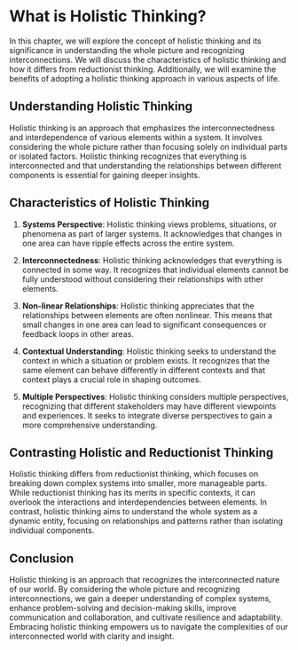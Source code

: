 What is Holistic Thinking?
=====================================

In this chapter, we will explore the concept of holistic thinking and its significance in understanding the whole picture and recognizing interconnections. We will discuss the characteristics of holistic thinking and how it differs from reductionist thinking. Additionally, we will examine the benefits of adopting a holistic thinking approach in various aspects of life.

Understanding Holistic Thinking
-------------------------------

Holistic thinking is an approach that emphasizes the interconnectedness and interdependence of various elements within a system. It involves considering the whole picture rather than focusing solely on individual parts or isolated factors. Holistic thinking recognizes that everything is interconnected and that understanding the relationships between different components is essential for gaining deeper insights.

Characteristics of Holistic Thinking
------------------------------------

1. **Systems Perspective**: Holistic thinking views problems, situations, or phenomena as part of larger systems. It acknowledges that changes in one area can have ripple effects across the entire system.

2. **Interconnectedness**: Holistic thinking acknowledges that everything is connected in some way. It recognizes that individual elements cannot be fully understood without considering their relationships with other elements.

3. **Non-linear Relationships**: Holistic thinking appreciates that the relationships between elements are often nonlinear. This means that small changes in one area can lead to significant consequences or feedback loops in other areas.

4. **Contextual Understanding**: Holistic thinking seeks to understand the context in which a situation or problem exists. It recognizes that the same element can behave differently in different contexts and that context plays a crucial role in shaping outcomes.

5. **Multiple Perspectives**: Holistic thinking considers multiple perspectives, recognizing that different stakeholders may have different viewpoints and experiences. It seeks to integrate diverse perspectives to gain a more comprehensive understanding.

Contrasting Holistic and Reductionist Thinking
----------------------------------------------

Holistic thinking differs from reductionist thinking, which focuses on breaking down complex systems into smaller, more manageable parts. While reductionist thinking has its merits in specific contexts, it can overlook the interactions and interdependencies between elements. In contrast, holistic thinking aims to understand the whole system as a dynamic entity, focusing on relationships and patterns rather than isolating individual components.

Conclusion
----------

Holistic thinking is an approach that recognizes the interconnected nature of our world. By considering the whole picture and recognizing interconnections, we gain a deeper understanding of complex systems, enhance problem-solving and decision-making skills, improve communication and collaboration, and cultivate resilience and adaptability. Embracing holistic thinking empowers us to navigate the complexities of our interconnected world with clarity and insight.
